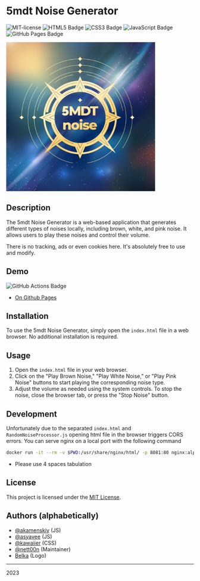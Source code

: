 # 5mdt Noise Generator

![MIT-license](https://img.shields.io/badge/License-MIT-ECD53F?&logoColor=000&style=flat-square)
![HTML5 Badge](https://img.shields.io/badge/HTML5-E34F26?logo=html5&logoColor=fff&style=flat-square)
![CSS3 Badge](https://img.shields.io/badge/CSS3-1572B6?logo=css3&logoColor=fff&style=flat-square)
![JavaScript Badge](https://img.shields.io/badge/JavaScript-F7DF1E?logo=javascript&logoColor=000&style=flat-square)
![GitHub Pages Badge](https://img.shields.io/badge/GitHub%20Pages-222?logo=githubpages&logoColor=fff&style=flat-square)

<img src = "logo_color.jpg" width = "400" alt = "Logo by Belka">

## Description

The 5mdt Noise Generator is a web-based application that generates different types of noises locally, including brown, white, and pink noise. It allows users to play these noises and control their volume.

There is no tracking, ads or even cookies here. It's absolutely free to use and modify.

## Demo

![GitHub Actions Badge](https://github.com/5mdt/noise/actions/workflows/build.yml/badge.svg?branch=main)

- [On Github Pages](https://5mdt.github.io/noise/)

## Installation

To use the 5mdt Noise Generator, simply open the `index.html` file in a web browser. No additional installation is required.

## Usage

1. Open the `index.html` file in your web browser.
2. Click on the "Play Brown Noise," "Play White Noise," or "Play Pink Noise" buttons to start playing the corresponding noise type.
3. Adjust the volume as needed using the system controls.
   To stop the noise, close the browser tab, or press the "Stop Noise" button.

## Development

Unfortunately due to the separated `index.html` and `RandomNoiseProcessor.js` opening html file in the browser triggers CORS errors. You can serve nginx on a local port with the following command

```bash
docker run -it --rm -v $PWD:/usr/share/nginx/html/ -p 8081:80 nginx:alpine
```

- Please use 4 spaces tabulation

## License

This project is licensed under the [MIT License](LICENSE).

## Authors (alphabetically)

- [@akamenskiy](https://github.com/akamenskiy) (JS)
- [@asyavee](https://github.com/asyavee) (JS)
- [@kawaiier](https://github.com/kawaiier) (CSS)
- [@nett00n](https://github.com/nett00n) (Maintainer)
- [Belka](https://www.behance.net/levichevatn) (Logo)

---

2023
